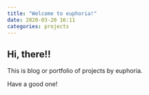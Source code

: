 ```yaml
---
title: "Welcome to euphoria!"
date: 2020-03-20 16:11
categories: projects
---
```


## Hi, there!!

This is blog or portfolio of projects by euphoria.

Have a good one!
